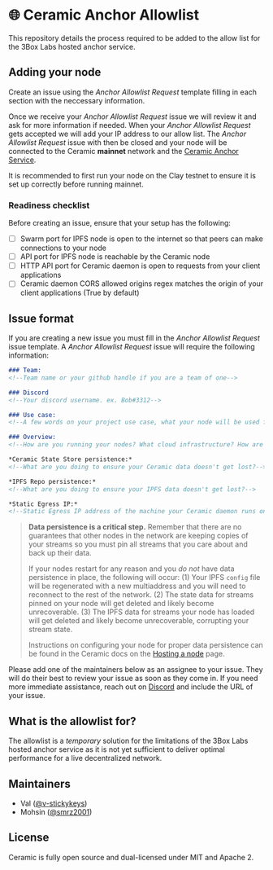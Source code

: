 # 🌐 Ceramic Anchor Allowlist

This repository details the process required to be added to the allow list for the 3Box Labs hosted anchor service.
## Adding your node
Create an issue using the *Anchor Allowlist Request* template filling in each section with the neccessary information. 

Once we receive your *Anchor Allowlist Request* issue we will review it and ask for more information if needed. When your *Anchor Allowlist Request* gets accepted we will add your IP address to our allow list. The *Anchor Allowlist Request* issue with then be closed and your node will be connected to the Ceramic **mainnet** network and the [Ceramic Anchor Service](https://github.com/ceramicnetwork/ceramic-anchor-service).

It is recommended to first run your node on the Clay testnet to ensure it is set up correctly before running mainnet.

### Readiness checklist
Before creating an issue, ensure that your setup has the following:
- [ ] Swarm port for IPFS node is open to the internet so that peers can make connections to your node
- [ ] API port for IPFS node is reachable by the Ceramic node 
- [ ] HTTP API port for Ceramic daemon is open to requests from your client applications
- [ ] Ceramic daemon CORS allowed origins regex matches the origin of your client applications (True by default)

## Issue format
If you are creating a new issue you must fill in the *Anchor Allowlist Request* issue template. A *Anchor Allowlist Request* issue will require the following information:

```md
### Team:
<!--Team name or your github handle if you are a team of one-->

### Discord
<!--Your discord username. ex. Bob#3312-->

### Use case:
<!--A few words on your project use case, what your node will be used for, and how you're using ceramic so we can make recommendations for your setup-->

### Overview:
<!--How are you running your nodes? What cloud infrastructure? How are you running your IPFS node(s)?-->

*Ceramic State Store persistence:*
<!--What are you doing to ensure your Ceramic data doesn't get lost?-->

*IPFS Repo persistence:*
<!--What are you doing to ensure your IPFS data doesn't get lost?-->

*Static Egress IP:*
<!--Static Egress IP address of the machine your Ceramic daemon runs on so it can connect to the 3Box Labs hosted Ceramic Anchor Service (CAS).-->
```

> **Data persistence is a critical step.** Remember that there are no guarantees that other nodes in the network are keeping copies of your streams so you must pin all streams that you care about and back up their data.
>
> If your nodes restart for any reason and you *do not* have data persistence in place, the following will occur: (1) Your IPFS `config` file will be regenerated with a new multiaddress and you will need to reconnect to the rest of the network. (2) The state data for streams pinned on your node will get deleted and likely become unrecoverable. (3) The IPFS data for streams your node has loaded will get deleted and likely become unrecoverable, corrupting your stream state.
>
> Instructions on configuring your node for proper data persistence can be found in the Ceramic docs on the [Hosting a node](https://developers.ceramic.network/run/nodes/nodes/) page.

Please add one of the maintainers below as an assignee to your issue. They will do their best to review your issue as soon as they come in. If you need more immediate assistance, reach out on [Discord](https://chat.ceramic.network) and include the URL of your issue. 

## What is the allowlist for?

The allowlist is a *temporary* solution for the limitations of the 3Box Labs hosted anchor service as it is not yet sufficient to deliver optimal performance for a live decentralized network.

## Maintainers

- Val ([@v-stickykeys](https://github.com/v-stickykeys))
- Mohsin ([@smrz2001](https://github.com/smrz2001))

## License

Ceramic is fully open source and dual-licensed under MIT and Apache 2.
